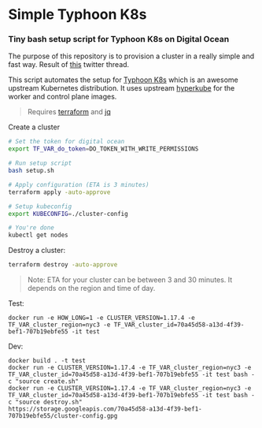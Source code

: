 # Simple Typhoon K8s

### Tiny bash setup script for Typhoon K8s on Digital Ocean

The purpose of this repository is to provision a cluster in a really simple and fast way. Result of [this](https://twitter.com/errordeveloper/status/1240262848351211520) twitter thread.

This script automates the setup for [Typhoon K8s](https://github.com/poseidon/typhoon) which is an awesome upstream Kubernetes distribution. It uses upstream [hyperkube](https://typhoon.psdn.io/architecture/operating-systems/#kubernetes-properties) for the worker and control plane images.

> Requires [terraform](https://github.com/hashicorp/terraform) and [jq](https://github.com/stedolan/jq)

Create a cluster

```sh
# Set the token for digital ocean
export TF_VAR_do_token=DO_TOKEN_WITH_WRITE_PERMISSIONS

# Run setup script
bash setup.sh

# Apply configuration (ETA is 3 minutes)
terraform apply -auto-approve

# Setup kubeconfig
export KUBECONFIG=./cluster-config

# You're done
kubectl get nodes
```

Destroy a cluster:

```sh
terraform destroy -auto-approve
```

> Note: ETA for your cluster can be between 3 and 30 minutes. It depends on the region and time of day.

Test:

```
docker run -e HOW_LONG=1 -e CLUSTER_VERSION=1.17.4 -e TF_VAR_cluster_region=nyc3 -e TF_VAR_cluster_id=70a45d58-a13d-4f39-bef1-707b19ebfe55 -it test
```

Dev:

```
docker build . -t test
docker run -e CLUSTER_VERSION=1.17.4 -e TF_VAR_cluster_region=nyc3 -e TF_VAR_cluster_id=70a45d58-a13d-4f39-bef1-707b19ebfe55 -it test bash -c "source create.sh"
docker run -e CLUSTER_VERSION=1.17.4 -e TF_VAR_cluster_region=nyc3 -e TF_VAR_cluster_id=70a45d58-a13d-4f39-bef1-707b19ebfe55 -it test bash -c "source destroy.sh"
https://storage.googleapis.com/70a45d58-a13d-4f39-bef1-707b19ebfe55/cluster-config.gpg
```
